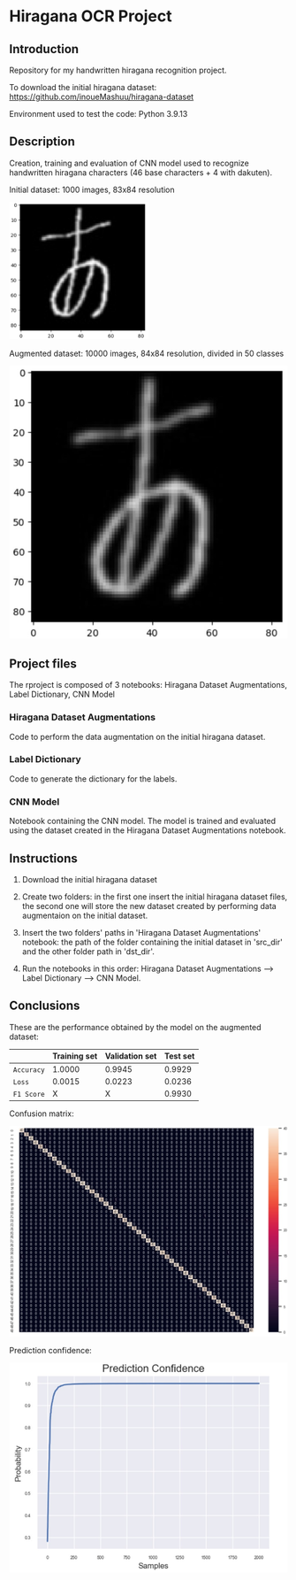 # Hiragana OCR Project

## Introduction
Repository for my handwritten hiragana recognition project.

To download the initial hiragana dataset: https://github.com/inoueMashuu/hiragana-dataset

Environment used to test the code: Python 3.9.13

## Description
Creation, training and evaluation of CNN model used to recognize handwritten hiragana characters (46 base characters + 4 with dakuten).


Initial dataset: 1000 images, 83x84 resolution

<img src="https://github.com/AndreaMarcolongo/Hiragana-and-Kanji-OCR-Project/blob/main/Description%20images/orig_img.jpg" width=50% height=50%>

Augmented dataset: 10000 images, 84x84 resolution, divided in 50 classes

![alt text](https://github.com/AndreaMarcolongo/Hiragana-and-Kanji-OCR-Project/blob/main/Description%20images/aug_img.jpg)

## Project files
The rproject is composed of 3 notebooks: Hiragana Dataset Augmentations, Label Dictionary, CNN Model
### Hiragana Dataset Augmentations
Code to perform the data augmentation on the initial hiragana dataset.
### Label Dictionary
Code to generate the dictionary for the labels.
### CNN Model
Notebook containing the CNN model. The model is trained and evaluated using the dataset created in the Hiragana Dataset Augmentations notebook.

## Instructions
1. Download the initial hiragana dataset

2. Create two folders: in the first one insert the initial hiragana dataset files, the second one will store the new dataset created by performing data augmentaion on the initial dataset.

3. Insert the two folders' paths in 'Hiragana Dataset Augmentations' notebook: the path of the folder containing the initial dataset in 'src_dir' and the other folder path in 'dst_dir'.

4. Run the notebooks in this order: Hiragana Dataset Augmentations --> Label Dictionary --> CNN Model.

## Conclusions

These are the performance obtained by the model on the augmented dataset:

| | Training set | Validation set | Test set |
| ------------- | ------------- |-------------- | -------- |
| `Accuracy`  | 1.0000  | 0.9945 | 0.9929 |
| `Loss`  | 0.0015  | 0.0223 | 0.0236 |
| `F1 Score` | X | X | 0.9930 |

Confusion matrix:

![alt text](https://github.com/AndreaMarcolongo/Hiragana-and-Kanji-OCR-Project/blob/main/Description%20images/confusion%20matrix.jpg)

Prediction confidence:

![alt text](https://github.com/AndreaMarcolongo/Hiragana-and-Kanji-OCR-Project/blob/main/Description%20images/prediction%20confidence.jpg)
